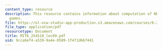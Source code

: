 ```yaml
---
content_type: resource
description: This resource contains information about computation of NE in finite
  games.
file: https://ol-ocw-studio-app-production.s3.amazonaws.com/courses/6-254-game-theory-with-engineering-applications-spring-2010/9cca6ef4a5399a4e05891f471d667441_MIT6_254S10_lec09.pdf
file_type: application/pdf
resourcetype: Document
title: MIT6_254S10_lec09.pdf
uid: 9cca6ef4-a539-9a4e-0589-1f471d667441
---
```

